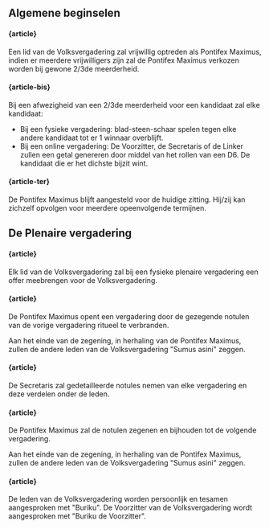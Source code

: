 ## Algemene beginselen

#### {article}
Een lid van de Volksvergadering zal vrijwillig optreden als Pontifex Maximus, indien er meerdere vrijwilligers zijn zal de Pontifex Maximus verkozen worden bij gewone 2/3de meerderheid.

#### {article-bis}
Bij een afwezigheid van een 2/3de meerderheid voor een kandidaat zal elke kandidaat:

* Bij een fysieke vergadering: blad-steen-schaar spelen tegen elke andere kandidaat tot er 1 winnaar overblijft.
* Bij een online vergadering: De Voorzitter, de Secretaris of de Linker zullen een getal genereren door middel van het rollen van een D6. De kandidaat die er het dichste bijzit wint.

#### {article-ter}
De Pontifex Maximus blijft aangesteld voor de huidige zitting. Hij/zij kan zichzelf opvolgen voor meerdere opeenvolgende termijnen.

## De Plenaire vergadering
#### {article}
Elk lid van de Volksvergadering zal bij een fysieke plenaire vergadering een offer meebrengen voor de Volksvergadering.

<!-- ### Opening -->
#### {article}
De Pontifex Maximus opent een vergadering door de gezegende notulen van de vorige vergadering ritueel te verbranden.

Aan het einde van de zegening, in herhaling van de Pontifex Maximus, zullen de andere leden van de Volksvergadering "Sumus asini" zeggen.

<!-- ### Notulen -->
#### {article}
De Secretaris zal gedetailleerde notules nemen van elke vergadering en deze verdelen onder de leden.

#### {article}
De Pontifex Maximus zal de notulen zegenen en bijhouden tot de volgende vergadering.

Aan het einde van de zegening, in herhaling van de Pontifex Maximus, zullen de andere leden van de Volksvergadering "Sumus asini" zeggen.

#### {article}
De leden van de Volksvergadering worden persoonlijk en tesamen aangesproken met "Buriku".
De Voorzitter van de Volksvergadering wordt aangesproken met "Buriku de Voorzitter".